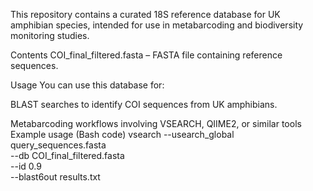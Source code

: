 This repository contains a curated 18S reference database for UK amphibian species, intended for use in metabarcoding and biodiversity monitoring studies.

Contents
COI_final_filtered.fasta – FASTA file containing reference sequences.

Usage
You can use this database for:

BLAST searches to identify COI sequences from UK amphibians.

Metabarcoding workflows involving VSEARCH, QIIME2, or similar tools
Example usage (Bash code)
vsearch --usearch_global query_sequences.fasta \
  --db COI_final_filtered.fasta \
  --id 0.9 \
  --blast6out results.txt
